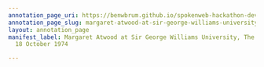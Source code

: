 ```yaml
---
annotation_page_uri: https://benwbrum.github.io/spokenweb-hackathon-development-noterms/annotations/margaret-atwood-at-sir-george-williams-university-the-poetry-series-18-october-1974-canvas-1-audience-member-11.json
annotation_page_slug: margaret-atwood-at-sir-george-williams-university-the-poetry-series-18-october-1974-canvas-1-audience-member-11
layout: annotation_page
manifest_label: Margaret Atwood at Sir George Williams University, The Poetry Series,
  18 October 1974

---
```

